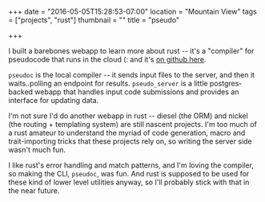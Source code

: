 +++
date = "2016-05-05T15:28:53-07:00"
location = "Mountain View"
tags = ["projects", "rust"]
thumbnail = ""
title = "pseudo"

+++

I built a barebones webapp to learn more about rust --
it's a "compiler" for pseudocode that runs in the cloud (:
and it's [on github here](https://github.com/yosemitebandit/pseudo).

<!--more-->

`pseudoc` is the local compiler -- it sends input files to the server,
and then it waits..polling an endpoint for results.
`pseudo_server` is a little postgres-backed webapp that handles input code submissions
and provides an interface for updating data.

I'm not sure I'd do another webapp in rust --
diesel (the ORM) and nickel (the routing + templating system) are still nascent projects.
I'm too much of a rust amateur to understand the myriad of
code generation, macro and trait-importing tricks that these projects rely on,
so writing the server side wasn't much fun.

I like rust's error handling and match patterns, and I'm loving the compiler,
so making the CLI, `pseudoc`, was fun.
And rust is supposed to be used for these kind of lower level utilities anyway,
so I'll probably stick with that in the near future.
